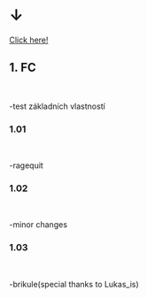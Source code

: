 <h1>↓</h1>
<a href="https://tade18.github.io/Rally_car_mechanic/">Click here!</a>
<h2>1. FC</h1><br>
   <p>-test základních vlastností</p>
<h3>1.01</h3><br>
   <p>-ragequit</p>
<h3>1.02</h3><br>
   <p>-minor changes</p>
<h3>1.03</h3><br>
   <p>-brikule(special thanks to Lukas_is)</p>
